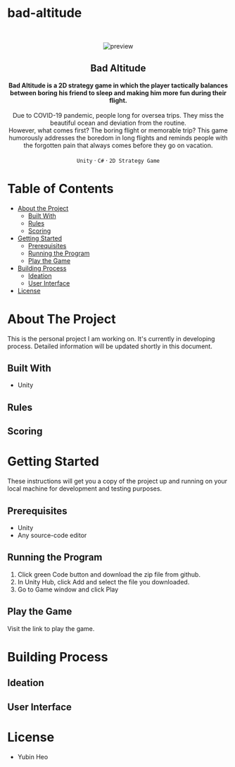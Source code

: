 # bad-altitude


<!-- PROJECT LOGO -->
<br />
<p align="center">
    <img src="gifs/preview.png" alt="preview">
</p>

<h2 align="center">Bad Altitude</h2>

<p align="center">
<strong>Bad Altitude is a 2D strategy game in which the player tactically balances between boring his friend to sleep and making him more fun during their flight.</strong>
<br />
<br />
Due to COVID-19 pandemic, people long for oversea trips. They miss the beautiful ocean and deviation from the routine. 
<br />
However, what comes first? The boring flight or memorable trip? This game humorously addresses the boredom in long flights and reminds people with the forgotten pain that always comes before they go on vacation.  
<br />
<br />
<code>Unity</code>
·
<code>C#</code>
·
<code>2D Strategy Game</code>
</p>


<!-- TABLE OF CONTENTS -->
# Table of Contents

* [About the Project](#about-the-project)
  * [Built With](#built-with)
  * [Rules](#rules)
  * [Scoring](#scoring)
* [Getting Started](#getting-started)
  * [Prerequisites](#prerequisites)
  * [Running the Program](#running-the-program)
  * [Play the Game](#play-the-game)
* [Building Process](#building-process)
  * [Ideation](#ideation)
  * [User Interface](#user-interface)
* [License](#license)


<!-- ABOUT THE PROJECT -->
# About The Project

This is the personal project I am working on. It's currently in developing process. Detailed information will be updated shortly in this document.

## Built With

* Unity

## Rules



## Scoring



<!-- GETTING STARTED -->
# Getting Started

These instructions will get you a copy of the project up and running on your local machine for development and testing purposes.


## Prerequisites

* Unity
* Any source-code editor

## Running the Program

1. Click green Code button and download the zip file from github.
2. In Unity Hub, click Add and select the file you downloaded.
3. Go to Game window and click Play

## Play the Game

Visit the link to play the game. 


<!-- BUILDING PROCESS -->
# Building Process


## Ideation


## User Interface



<!-- LICENSE -->
# License

- Yubin Heo

